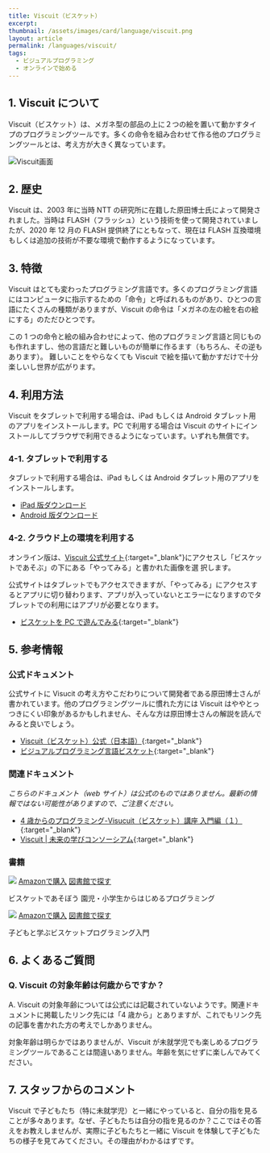 ```yaml
---
title: Viscuit（ビスケット）
excerpt:
thumbnail: /assets/images/card/language/viscuit.png
layout: article
permalink: /languages/viscuit/
tags:
  - ビジュアルプログラミング
  - オンラインで始める
---
```


## 1. Viscuit について

Viscuit（ビスケット）は、メガネ型の部品の上に２つの絵を置いて動かすタイプのプログラミングツールです。多くの命令を組み合わせて作る他のプログラミングツールとは、考え方が大きく異なっています。

![Viscuit画面](/assets/images/screen/viscuit.png)

## 2. 歴史

Viscuit は、2003 年に当時 NTT の研究所に在籍した原田博士氏によって開発されました。当時は FLASH（フラッシュ）という技術を使って開発されていましたが、2020 年 12 月の FLASH 提供終了にともなって、現在は FLASH 互換環境もしくは追加の技術が不要な環境で動作するようになっています。

## 3. 特徴

Viscuit はとても変わったプログラミング言語です。多くのプログラミング言語にはコンピュータに指示するための「命令」と呼ばれるものがあり、ひとつの言語にたくさんの種類がありますが、Viscuit の命令は「メガネの左の絵を右の絵にする」のただひとつです。

この 1 つの命令と絵の組み合わせによって、他のプログラミング言語と同じものも作れますし、他の言語だと難しいものが簡単に作るます（もちろん、その逆もあります）。
難しいことをやらなくても Viscuit で絵を描いて動かすだけで十分楽しいし世界が広がります。

## 4. 利用方法

Viscuit をタブレットで利用する場合は、iPad もしくは Android タブレット用のアプリをインストールします。PC で利用する場合は Viscuit のサイトにインストールしてブラウザで利用できるようになっています。いずれも無償です。

### 4-1. タブレットで利用する

タブレットで利用する場合は、iPad もしくは Android タブレット用のアプリをインストールします。

- [iPad 版ダウンロード](https://apps.apple.com/jp/app/viscuit-beta/id1081857123)
- [Android 版ダウンロード](https://play.google.com/store/apps/details?id=air.com.viscuit.viscuit10app&hl=ja)

### 4-2. クラウド上の環境を利用する

オンライン版は、[Viscuit 公式サイト](https://www.viscuit.com/){:target="\_blank"}にアクセスし「ビスケットであそぶ」の下にある「やってみる」と書かれた画像を選
択します。

公式サイトはタブレットでもアクセスできますが、「やってみる」にアクセスするとアプリに切り替わります、アプリが入っていないとエラーになりますのでタブレットでの利用にはアプリが必要となります。

- [ビスケットを PC で遊んでみる](https://develop.viscuit.com/env/publicarea.html){:target="\_blank"}

## 5. 参考情報

### 公式ドキュメント

公式サイトに Visucit の考え方やこだわりについて開発者である原田博士さんが書かれています。他のプログラミングツールに慣れた方には Viscuit はややとっつきにくい印象があるかもしれません、そんな方は原田博士さんの解説を読んでみると良いでしょう。

- [Viscuit（ビスケット）公式（日本語）](https://www.viscuit.com/){:target="\_blank"}
- [ビジュアルプログラミング言語ビスケット](https://www.viscuit.com/whatisviscuit){:target="\_blank"}

### 関連ドキュメント

_こちらのドキュメント（web サイト）は公式のものではありません。最新の情報ではない可能性がありますので、ご注意ください。_

- [4 歳からのプログラミング-Visucuit（ビスケット）講座 入門編（１）](https://i-learn.jp/article/3445){:target="\_blank"}
- [Viscuit | 未来の学びコンソーシアム](https://miraino-manabi.mext.go.jp/content/288/){:target="\_blank"}

### 書籍

<div class="bookshelf">
	<div class="book">
		<img class="cover" src="https://cover.openbd.jp/9784798143057.jpg">
		<a class="btn amazon" href="https://amazon.jp/dp/4798143057" target="blank">Amazonで購入</a>
		<a class="btn library" href="https://calil.jp/book/4798143057" target="blank">図書館で探す</a>
		<p class="title">ビスケットであそぼう 園児・小学生からはじめるプログラミング</p>
	</div>
	<div class="book">
		<img class="cover" src="https://cover.openbd.jp/9784295002826.jpg">
		<a class="btn amazon" href="https://amazon.jp/dp/4295002828" target="blank">Amazonで購入</a>
		<a class="btn library" href="https://calil.jp/book/4295002828" target="blank">図書館で探す</a>
		<p class="title">子どもと学ぶビスケットプログラミング入門</p>
	</div>
</div>

## 6. よくあるご質問

### Q. Viscuit の対象年齢は何歳からですか？

A. Viscuit の対象年齢については公式には記載されていないようです。関連ドキュメントに掲載したリンク先には「4 歳から」とありますが、これでもリンク先の記事を書かれた方の考えでしかありません。

対象年齢は明らかではありませんが、Viscuit が未就学児でも楽しめるプログラミングツールであることは間違いありません。年齢を気にせずに楽しんでみてください。

## 7. スタッフからのコメント

Viscuit で子どもたち（特に未就学児）と一緒にやっていると、自分の指を見ることが多々あります。なぜ、子どもたちは自分の指を見るのか？ここではその答えをお教えしませんが、実際に子どもたちと一緒に Viscuit を体験して子どもたちの様子を見てみてください。その理由がわかるはずです。
